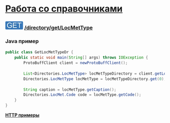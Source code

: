 [Работа со справочниками](../../../index.md)
=========================================

### ![GET](../../../../../img/get.png) [/directory/get/LocMetType](../index.md)

### Java пример

```java
public class GetLocMetTypeDr {
    public static void main(String[] args) throws IOException {
        ProtoBuffClient client = newProtoBuffClient();

        List<Directories.LocMetType> locMetTypeDirectory = client.getLocMetTypeDirectory();
        Directories.LocMetType locMetType = locMetTypeDirectory.get(0);

        String caption = locMetType.getCaption();
        Directories.LocMet.Code code = locMetType.getCode();
    }
}
```

**[HTTP примеры](get.md)**